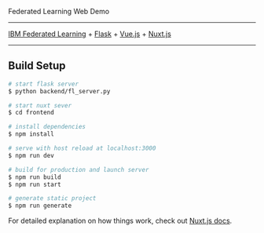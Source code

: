 Federated Learning Web Demo
***

[IBM Federated Learning](https://github.com/IBM/federated-learning-lib) + [Flask](https://flask.palletsprojects.com/en/1.1.x/) + [Vue.js](https://cn.vuejs.org/) + [Nuxt.js](https://nuxtjs.org/)

***

## Build Setup

``` bash
# start flask server
$ python backend/fl_server.py

# start nuxt sever
$ cd frontend

# install dependencies
$ npm install

# serve with host reload at localhost:3000
$ npm run dev

# build for production and launch server
$ npm run build
$ npm run start

# generate static project
$ npm run generate
```

For detailed explanation on how things work, check out [Nuxt.js docs](https://nuxtjs.org).
